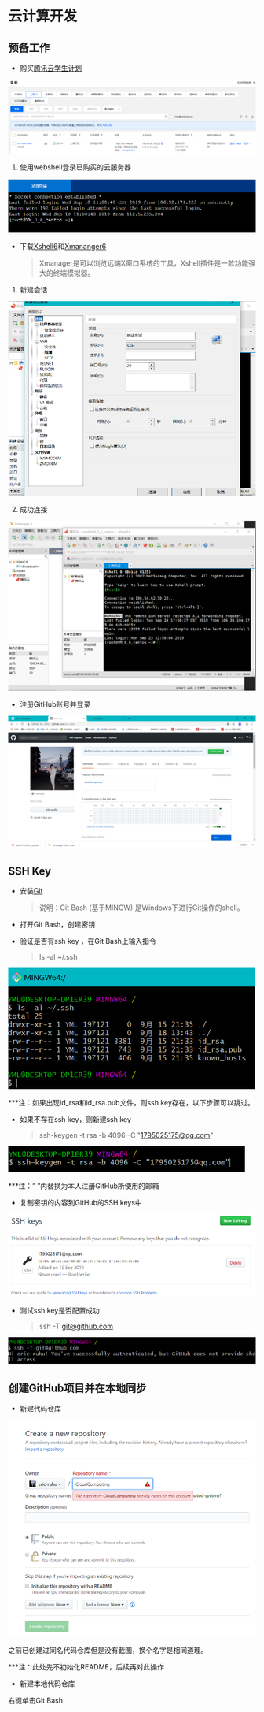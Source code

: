 # 云计算开发

## 预备工作

* 购买[腾讯云学生计划](https://cloud.tencent.com/act/campus)

![](https://github.com/eric-ruhu/CloudComputing/blob/master/Basis/image/1.png?raw=true)

1. 使用webshell登录已购买的云服务器

![](https://github.com/eric-ruhu/CloudComputing/blob/master/Basis/image/2.png?raw=true)

* 下载[Xshell6](http://www.xshellcn.com/xiazai.html)和[Xmananger6](http://www.xshellcn.com/xiazai.html)

  > Xmanager是可以浏览远端X窗口系统的工具，Xshell插件是一款功能强大的终端模拟器。

1. 新建会话

![](https://github.com/eric-ruhu/CloudComputing/blob/master/Basis/image/3.png?raw=true)

2. 成功连接

![](https://github.com/eric-ruhu/CloudComputing/blob/master/Basis/image/4.png?raw=true)

* 注册GitHub账号并登录

![](https://github.com/eric-ruhu/CloudComputing/blob/master/Basis/image/5.png?raw=true)

## SSH Key

* 安装[Git](https://git-scm.com/downloads)

  > 说明：Git Bash (基于MINGW) 是Windows下进行Git操作的shell。

* 打开Git Bash，创建密钥

* 验证是否有ssh key ，在Git Bash上输入指令

  > ls -al ~/.ssh

![](https://github.com/eric-ruhu/CloudComputing/blob/master/Basis/image/6.png?raw=true)

***注：如果出现id_rsa和id_rsa.pub文件，则ssh key存在，以下步骤可以跳过。

* 如果不存在ssh key，则新建ssh key

  > ssh-keygen -t rsa -b 4096 -C "1795025175@qq.com"

![](https://github.com/eric-ruhu/CloudComputing/blob/master/Basis/image/7.png?raw=true)

***注：” ”内替换为本人注册GitHub所使用的邮箱

* 复制密钥的内容到GitHub的SSH keys中

![](https://github.com/eric-ruhu/CloudComputing/blob/master/Basis/image/8.png?raw=true)

* 测试ssh key是否配置成功

  > ssh -T git@github.com

![](https://github.com/eric-ruhu/CloudComputing/blob/master/Basis/image/9.png?raw=true)

## 创建GitHub项目并在本地同步

* 新建代码仓库

![](https://github.com/eric-ruhu/CloudComputing/blob/master/Basis/image/10.png?raw=true)

之前已创建过同名代码仓库但是没有截图，换个名字是相同道理。

***注：此处先不初始化README，后续再对此操作

* 新建本地代码仓库

右键单击Git Bash

